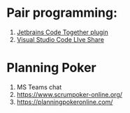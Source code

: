 # Pair programming: 

1. [Jetbrains Code Together plugin](https://plugins.jetbrains.com/plugin/14225-codetogether])
2. [Visual Studio Code LIve Share](https://visualstudio.microsoft.com/pl/services/live-share/)

# Planning Poker 

1. MS Teams chat
2. https://www.scrumpoker-online.org/
3. https://planningpokeronline.com/
